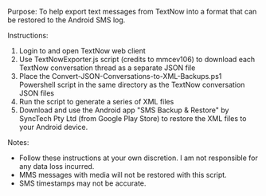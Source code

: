 Purpose: To help export text messages from TextNow into a format that can be restored to the Android SMS log.

Instructions:
1) Login to and open TextNow web client
2) Use TextNowExporter.js script (credits to mmcev106) to download each TextNow conversation thread as a separate JSON file
3) Place the Convert-JSON-Conversations-to-XML-Backups.ps1 Powershell script in the same directory as the TextNow conversation JSON files
4) Run the script to generate a series of XML files
5) Download and use the Android app "SMS Backup & Restore" by SyncTech Pty Ltd (from Google Play Store) to restore the XML files to your Android device.

Notes:
- Follow these instructions at your own discretion. I am not responsible for any data loss incurred.
- MMS messages with media will not be restored with this script.
- SMS timestamps may not be accurate.